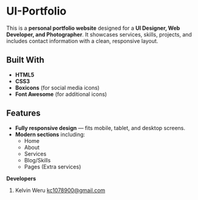 # UI-Portfolio

This is a **personal portfolio website** designed for a **UI Designer, Web Developer, and Photographer**. It showcases services, skills, projects, and includes contact information with a clean, responsive layout.

## Built With

- **HTML5**  
- **CSS3** 
- **Boxicons** (for social media icons)
- **Font Awesome** (for additional icons)

## Features

- **Fully responsive design** — fits mobile, tablet, and desktop screens.
- **Modern sections** including:
  - Home
  - About
  - Services
  - Blog/Skills
  - Pages (Extra services)

**Developers**
1. Kelvin Weru                 kc1078900@gmail.com